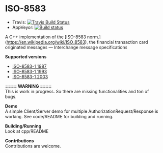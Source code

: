 # ISO-8583

- Travis: [![Travis Build Status](https://travis-ci.org/Kampbell/ISO-8583.png?branch=develop)](https://travis-ci.org/Kampbell/ISO-8583)
- AppVeyor: [![Build status](https://ci.appveyor.com/api/projects/status/jtm0ufyey61w7bce/branch/develop?svg=true)](https://ci.appveyor.com/project/zosrothko/iso-8583-c86bg/branch/develop)


A C++ implementation of the [ISO-8583 norm.] (https://en.wikipedia.org/wiki/ISO_8583), the financial transaction card originated messages — Interchange message specifications

**Supported versions**  
+ [ISO-8583-1 1987](http://www.iso.org/iso/fr/home/store/catalogue_ics/catalogue_detail_ics.htm?csnumber=15870)
+ [ISO-8583-1 1993](http://www.iso.org/iso/fr/home/store/catalogue_ics/catalogue_detail_ics.htm?csnumber=15871)
+ [ISO-8583-1 2003](http://www.iso.org/iso/fr/home/store/catalogue_tc/catalogue_detail.htm?csnumber=31628)

**==== WARNING ====**  
This is work in progress. So there are missing functionalities and ton of bugs.  


**Demo**  
A simple Client/Server demo for multiple AuthorizationRequest/Response is working. See code/README for building and running.


**Building/Running**  
Look at cpp/README

**Contributions**  
Contributions are welcome.


